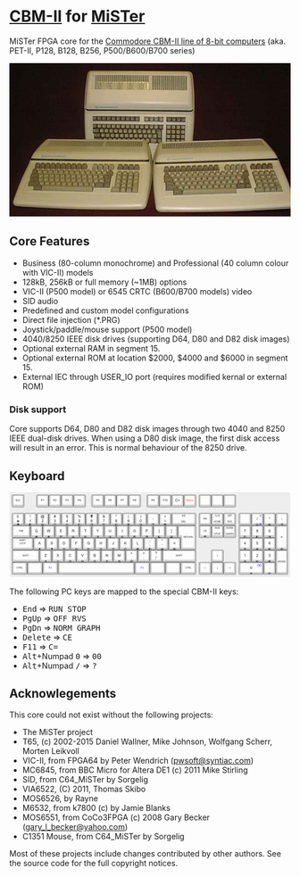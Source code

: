# [CBM-II](https://github.com/eriks5/CBM-II_MiSTer/) for [MiSTer](https://github.com/MiSTer-devel/Main_MiSTer/wiki)

MiSTer FPGA core for the [Commodore CBM-II line of 8-bit computers](http://cbmsteve.ca/cbm2/index.html)
(aka. PET-II, P128, B128, B256, P500/B600/B700 series)

![](b3.jpg)

## Core Features

* Business (80-column monochrome) and Professional (40 column colour with VIC-II) models
* 128kB, 256kB or full memory (~1MB) options
* VIC-II (P500 model) or 6545 CRTC (B600/B700 models) video
* SID audio
* Predefined and custom model configurations
* Direct file injection (*.PRG)
* Joystick/paddle/mouse support (P500 model)
* 4040/8250 IEEE disk drives (supporting D64, D80 and D82 disk images)
* Optional external RAM in segment 15.
* Optional external ROM at location $2000, $4000 and $6000 in segment 15.
* External IEC through USER_IO port (requires modified kernal or external ROM)

### Disk support

Core supports D64, D80 and D82 disk images through two 4040 and 8250 IEEE dual-disk drives. 
When using a D80 disk image, the first disk access will result in an error. 
This is normal behaviour of the 8250 drive.

## Keyboard

![](keyboard.png)

The following PC keys are mapped to the special CBM-II keys:

* <kbd>End</kbd> &rArr; <kbd>RUN STOP</kbd>
* <kbd>PgUp</kbd> &rArr; <kbd>OFF RVS</kbd>
* <kbd>PgDn</kbd> &rArr; <kbd>NORM GRAPH</kbd>
* <kbd>Delete</kbd> &rArr; <kbd>CE</kbd>
* <kbd>F11</kbd> &rArr; <kbd>C=</kbd>
* <kbd>Alt</kbd>+Numpad <kbd>0</kbd> &rArr; <kbd>00</kbd>
* <kbd>Alt</kbd>+Numpad <kbd>/</kbd> &rArr; <kbd>?</kbd>

## Acknowlegements

This core could not exist without the following projects:

* The MiSTer project
* T65, (c) 2002-2015 Daniel Wallner, Mike Johnson, Wolfgang Scherr, Morten Leikvoll
* VIC-II, from FPGA64 by Peter Wendrich (pwsoft@syntiac.com)
* MC6845, from BBC Micro for Altera DE1 (c) 2011 Mike Stirling
* SID, from C64_MiSTer by Sorgelig
* VIA6522, (C) 2011, Thomas Skibo
* MOS6526, by Rayne
* M6532, from k7800 (c) by Jamie Blanks
* MOS6551, from CoCo3FPGA (c) 2008 Gary Becker (gary_l_becker@yahoo.com)
* C1351 Mouse, from C64_MiSTer by Sorgelig

Most of these projects include changes contributed by other authors.
See the source code for the full copyright notices.
